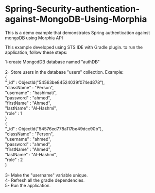 Spring-Security-authentication-against-MongoDB-Using-Morphia
============================================================

This is a demo example that demonstrates Spring authentication against mongoDB using Morphia API<br/>


This example developed using STS IDE with Gradle plugin. to run the application, follow these steps:<br/>

1-create MongodDB database named "authDB"<br/>
<br/>
2- Store users in the database "users" collection. Example: <br/>
 {<br/>
								"_id" : ObjectId("54563be84524039f074ed878"),<br/>
        "className" : "Person",<br/>
        "username" : "hashimati",<br/>
       "password" : "ahmed",<br/>
        "firstName" : "Ahmed",<br/>
        "lastName" : "Al-Hashmi",<br/>
        "role" : 1<br/>
}<br/>
{<br/>
        "_id" : ObjectId("54576ed778a117be49dcc90b"),<br/>
        "className" : "Person",<br/>
        "username" : "ahmed",<br/>
        "password" : "ahmed",<br/>
        "firstName" : "Ahmed",<br/>
        "lastName" : "Al-Hashmi",<br/>
        "role" : 2<br/>
}<br/>
<br/>
3- Make the "username" variable unique. <br/>
4- Refresh all the gradle dependencies. <br/>
5- Run the application. <br/>
